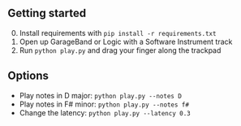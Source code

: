 
## Getting started

0. Install requirements with `pip install -r requirements.txt`
1. Open up GarageBand or Logic with a Software Instrument track
2. Run `python play.py` and drag your finger along the trackpad

## Options

- Play notes in D major: `python play.py --notes D`
- Play notes in F# minor: `python play.py --notes f#`
- Change the latency: `python play.py --latency 0.3`
